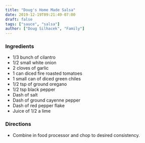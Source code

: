 ```yaml
---
title: "Doug's Home Made Salsa"
date: 2019-12-19T09:21:49-07:00
draft: false
tags: ["sauce", "salsa"]
author: ["Doug Silhacek", "Family"]
---
```


### Ingredients
- 1/3 bunch of cilantro
- 1/2 small white onion
- 2 cloves of garlic
- 1 can diced fire roasted tomatoes
- 1 small can of diced green chiles
- 1/2 tsp of ground oregano
- 1/2 tsp black pepper
- Dash of salt
- Dash of ground cayenne pepper
- Dash of red pepper flake
- Juice of 1/2 a lime

### Directions
- Combine in food processor and chop to desired consistency.
